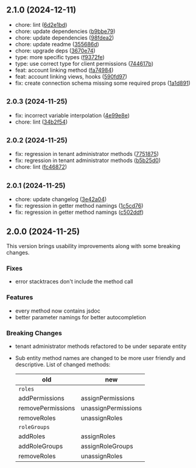 

## 2.1.0 (2024-12-11)

* chore: lint ([6d2e1bd](https://github.com/PlusAuth/plusauth-rest-js/commit/6d2e1bd))
* chore: update dependencies ([b9bbe79](https://github.com/PlusAuth/plusauth-rest-js/commit/b9bbe79))
* chore: update dependencies ([98fdea2](https://github.com/PlusAuth/plusauth-rest-js/commit/98fdea2))
* chore: update readme ([355686d](https://github.com/PlusAuth/plusauth-rest-js/commit/355686d))
* chore: upgrade deps ([3670e74](https://github.com/PlusAuth/plusauth-rest-js/commit/3670e74))
* type: more specific types ([f9372fe](https://github.com/PlusAuth/plusauth-rest-js/commit/f9372fe))
* type: use correct type for client permissions ([744617b](https://github.com/PlusAuth/plusauth-rest-js/commit/744617b))
* feat: account linking method ([fa74984](https://github.com/PlusAuth/plusauth-rest-js/commit/fa74984))
* feat: account linking views, hooks ([590fd97](https://github.com/PlusAuth/plusauth-rest-js/commit/590fd97))
* fix: create connection schema missing some required props ([1a1d891](https://github.com/PlusAuth/plusauth-rest-js/commit/1a1d891))

## <small>2.0.3 (2024-11-25)</small>

* fix: incorrect variable interpolation ([4e99e8e](https://github.com/PlusAuth/plusauth-rest-js/commit/4e99e8e))
* chore: lint ([34b2f54](https://github.com/PlusAuth/plusauth-rest-js/commit/34b2f54))

## <small>2.0.2 (2024-11-25)</small>

* fix: regression in tenant administrator methods ([7751875](https://github.com/PlusAuth/plusauth-rest-js/commit/7751875))
* fix: regression in tenant administrator methods ([b5b25d0](https://github.com/PlusAuth/plusauth-rest-js/commit/b5b25d0))
* chore: lint ([fc46872](https://github.com/PlusAuth/plusauth-rest-js/commit/fc46872))

## <small>2.0.1 (2024-11-25)</small>

* chore: update changelog ([3e42a04](https://github.com/PlusAuth/plusauth-rest-js/commit/3e42a04))
* fix: regression in getter method namings ([1c5cd76](https://github.com/PlusAuth/plusauth-rest-js/commit/1c5cd76))
* fix: regression in getter method namings ([c502ddf](https://github.com/PlusAuth/plusauth-rest-js/commit/c502ddf))

## 2.0.0 (2024-11-25)
This version brings usability improvements along with some breaking changes.

### Fixes
* error stacktraces don't include the method call

### Features
* every method now contains jsdoc
* better parameter namings for better autocompletion


### Breaking Changes
* tenant administrator methods refactored to be under separate entity
* Sub entity method names are changed to be more user friendly and descriptive.
  List of changed methods:

  | old               | new                 |
  |-------------------|---------------------|
  | `roles`           |                     |
  | addPermissions    | assignPermissions   |
  | removePermissions | unassignPermissions |
  | removeRoles       | unassignRoles       |
  | `roleGroups`      |                     |
  | addRoles          | assignRoles         |
  | addRoleGroups     | assignRoleGroups    |
  | removeRoles       | unassignRoles       |
